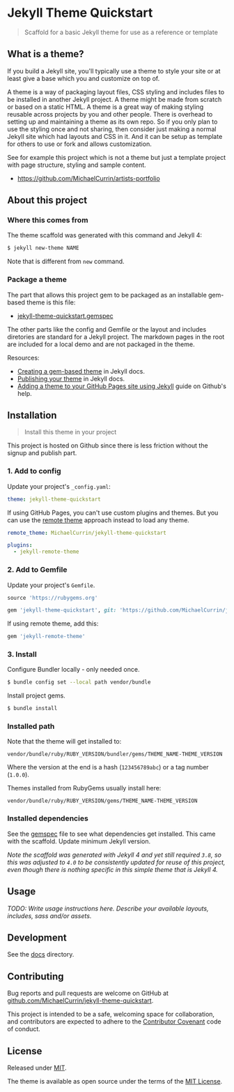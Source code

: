 # Jekyll Theme Quickstart
> Scaffold for a basic Jekyll theme for use as a reference or template

## What is a theme?

If you build a Jekyll site, you'll typically use a theme to style your site or at least give a base which you and customize on top of.

A theme is a way of packaging layout files, CSS styling and includes files to be installed in another Jekyll project. A theme might be made from scratch or based on a static HTML. A theme is a great way of making styling reusable across projects by you and other people. There is overhead to setting up and maintaining a theme as its own repo. So if you only plan to use the styling once and not sharing, then consider just making a normal Jekyll site which had layouts and CSS in it. And it can be setup as template for others to use or fork and allows customization.

See for example this project which is not a theme but just a template project with page structure, styling and sample content.

- https://github.com/MichaelCurrin/artists-portfolio


## About this project

### Where this comes from

The theme scaffold was generated with this command and Jekyll 4:

```sh
$ jekyll new-theme NAME
```

Note that is different from `new` command.

### Package a theme

The part that allows this project gem to be packaged as an installable gem-based theme is this file:

- [jekyll-theme-quickstart.gemspec](/jekyll-theme-quickstart.gemspec)

The other parts like the config and Gemfile or the layout and includes diretories are standard for a Jekyll project. The markdown pages in the root are included for a local demo and are not packaged in the theme.

Resources:

- [Creating a gem-based theme](https://jekyllrb.com/docs/themes/#creating-a-gem-based-theme) in Jekyll docs.
- [Publishing your theme](https://jekyllrb.com/docs/themes/#publishing-your-theme) in Jekyll docs.
- [Adding a theme to your GitHub Pages site using Jekyll](https://help.github.com/en/github/working-with-github-pages/adding-a-theme-to-your-github-pages-site-using-jekyll) guide on Github's help.


## Installation
>  Install this theme in your project

This project is hosted on Github since there is less friction without the signup and publish part.


### 1. Add to config

Update your project's `_config.yaml`:

```yaml
theme: jekyll-theme-quickstart
```

If using GitHub Pages, you can't use custom plugins and themes. But you can use the [remote theme](https://github.com/benbalter/jekyll-remote-theme) approach instead to load any theme.

```yaml
remote_theme: MichaelCurrin/jekyll-theme-quickstart

plugins:
  - jekyll-remote-theme
```


### 2. Add to Gemfile

Update your project's `Gemfile`.

```ruby
source 'https://rubygems.org'

gem 'jekyll-theme-quickstart', git: 'https://github.com/MichaelCurrin/jekyll-theme-quickstart'
```

If using remote theme, add this:

```ruby
gem 'jekyll-remote-theme'
```

### 3. Install

Configure Bundler locally - only needed once.

```sh
$ bundle config set --local path vendor/bundle
```

Install project gems.

```sh
$ bundle install
```

### Installed path

Note that the theme will get installed to:

```
vendor/bundle/ruby/RUBY_VERSION/bundler/gems/THEME_NAME-THEME_VERSION
```

Where the version at the end is a hash (`123456789abc`) or a tag number (`1.0.0`).

Themes installed from RubyGems usually install here:

```
vendor/bundle/ruby/RUBY_VERSION/gems/THEME_NAME-THEME_VERSION
```

### Installed dependencies

See the [gemspec](jekyll-theme-quickstart.gemspec) file to see what dependencies get installed. This came with the scaffold. Update minimum Jekyll version.

_Note the scaffold was generated with Jekyll 4 and yet still required `3.8`, so this was adjusted to `4.0` to be consistently updated for reuse of this project, even though there is nothing specific in this simple theme that is Jekyll 4._


## Usage

_TODO: Write usage instructions here. Describe your available layouts, includes, sass and/or assets._


## Development

See the [docs](/docs/) directory.


## Contributing

Bug reports and pull requests are welcome on GitHub at [github.com/MichaelCurrin/jekyll-theme-quickstart](https://github.com/MichaelCurrin/jekyll-theme-quickstart).

This project is intended to be a safe, welcoming space for collaboration, and contributors are expected to adhere to the [Contributor Covenant](http://contributor-covenant.org) code of conduct.


## License

Released under [MIT](/LICENSE).

The theme is available as open source under the terms of the [MIT License](https://opensource.org/licenses/MIT).
